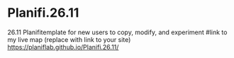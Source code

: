 # Planifi.26.11
26.11 Planifitemplate for new users to copy, modify, and experiment
#link to my live map (replace with link to your site)
https://planiflab.github.io/Planifi.26.11/

